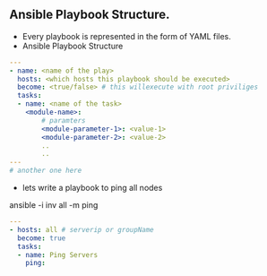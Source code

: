 ## Ansible Playbook Structure.
* Every playbook is represented in the form of YAML files.
* Ansible Playbook Structure
```yaml
---
- name: <name of the play>
  hosts: <which hosts this playbook should be executed>
  become: <true/false> # this willexecute with root priviliges
  tasks:
  - name: <name of the task>
    <module-name>:
        # paramters
        <module-parameter-1>: <value-1>
        <module-parameter-2>: <value-2>
        ..
        ..
--- 
# another one here 
```

* lets write a playbook to ping all nodes

ansible -i inv all -m ping
```yaml
---
- hosts: all # serverip or groupName
  become: true
  tasks:
  - name: Ping Servers
    ping: 
```